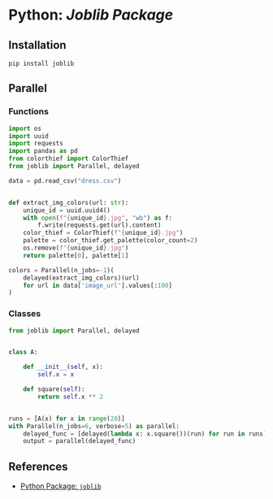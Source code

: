 # Python: _Joblib Package_

## Installation

```shell
pip install joblib
```

## Parallel

### Functions

```py hl_lines="6 20-23"
import os
import uuid
import requests
import pandas as pd
from colorthief import ColorThief
from joblib import Parallel, delayed

data = pd.read_csv("dress.csv")


def extract_img_colors(url: str):
    unique_id = uuid.uuid4()
    with open(f"{unique_id}.jpg", "wb") as f:
        f.write(requests.get(url).content)
    color_thief = ColorThief(f"{unique_id}.jpg")
    palette = color_thief.get_palette(color_count=2)
    os.remove(f"{unique_id}.jpg")
    return palette[0], palette[1]

colors = Parallel(n_jobs=-1)(
    delayed(extract_img_colors)(url)
    for url in data['image_url'].values[:100]
)
```

### Classes

```py hl_lines="1 14-15"
from joblib import Parallel, delayed


class A:

    def __init__(self, x):
        self.x = x

    def square(self):
        return self.x ** 2


runs = [A(x) for x in range(20)]
with Parallel(n_jobs=6, verbose=5) as parallel:
    delayed_func = [delayed(lambda x: x.square())(run) for run in runs]
    output = parallel(delayed_func)
```

## References

- [Python Package: `joblib`](https://joblib.readthedocs.io/en/stable/)
